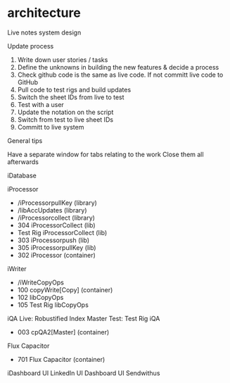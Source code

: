 # architecture
Live notes system design

Update process
1. Write down user stories / tasks
2. Define the unknowns in building the new features & decide a process
3. Check github code is the same as live code. If not committ live code to GitHub
4. Pull code to test rigs and build updates
5. Switch the sheet IDs from live to test
6. Test with a user
7. Update the notation on the script
7. Switch from test to live sheet IDs
8. Committ to live system

General tips

Have a separate window for tabs relating to the work
Close them all afterwards


iDatabase

iProcessor
 - /iProcessorpullKey (library)
 - /libAccUpdates (library)
 - /iProcessorcollect (library)
 - 304 iProcessorCollect (lib)
 - Test Rig iProcessorCollect (lib)
 - 303 iProcessorpush (lib)
 - 305 iProcessorpullKey (lib)
 - 302 iProcessor (container)


iWriter
- /iWriteCopyOps
- 100 copyWrite[Copy] (container)
- 102 libCopyOps
- 105 Test Rig libCopyOps

iQA
Live: Robustified Index Master
Test: Test Rig iQA
- 003 cpQA2[Master] (container)

Flux Capacitor

- 701 Flux Capacitor (container)

iDashboard
UI LinkedIn
UI Dashboard
UI Sendwithus


